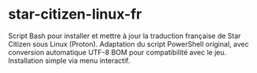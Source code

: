 # star-citizen-linux-fr
Script Bash pour installer et mettre à jour la traduction française de Star Citizen sous Linux (Proton). Adaptation du script PowerShell original, avec conversion automatique UTF-8 BOM pour compatibilité avec le jeu. Installation simple via menu interactif.
